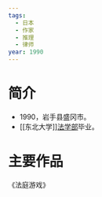 ```yaml
---
tags:
  - 日本
  - 作家
  - 推理
  - 律师
year: 1990
---
```

# 简介

- 1990，岩手县盛冈市。
- [[东北大学]][法学部](法学部.md)毕业。
# 主要作品

《法庭游戏》